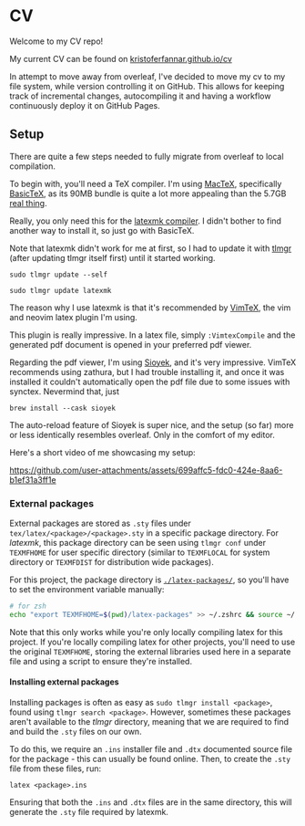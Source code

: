 # CV

Welcome to my CV repo!

My current CV can be found on [kristoferfannar.github.io/cv](https://kristoferfannar.github.io/cv)

In attempt to move away from overleaf, I've decided to move my cv to my file system, while version controlling it on GitHub.
This allows for keeping track of incremental changes, autocompiling it and having a workflow continuously deploy it on GitHub Pages.

## Setup

There are quite a few steps needed to fully migrate from overleaf to local compilation.

To begin with, you'll need a TeX compiler. I'm using [MacTeX](https://www.tug.org/mactex/), specifically [BasicTeX](https://www.tug.org/mactex/morepackages.html), as its 90MB bundle is quite a lot more appealing than the 5.7GB [real thing](https://www.tug.org/mactex/mactex-download.html).

Really, you only need this for the [latexmk compiler](https://ctan.org/pkg/latexmk/). I didn't bother to find another way to install it, so just go with BasicTeX.

Note that latexmk didn't work for me at first, so I had to update it with [tlmgr](https://tug.org/texlive/tlmgr.html) (after updating tlmgr itself first) until it started working.

```
sudo tlmgr update --self
```

```
sudo tlmgr update latexmk
```

The reason why I use latexmk is that it's recommended by [VimTeX](https://github.com/lervag/vimtex), the vim and neovim latex plugin I'm using.

This plugin is really impressive. In a latex file, simply `:VimtexCompile` and the generated pdf document is opened in your preferred pdf viewer.

Regarding the pdf viewer, I'm using [Sioyek](https://sioyek.info/), and it's very impressive.
VimTeX recommends using zathura, but I had trouble installing it, and once it was installed it couldn't automatically open the pdf file due to some issues with synctex.
Nevermind that, just

```
brew install --cask sioyek
```

The auto-reload feature of Sioyek is super nice, and the setup (so far) more or less identically resembles overleaf.
Only in the comfort of my editor.

Here's a short video of me showcasing my setup:

https://github.com/user-attachments/assets/699affc5-fdc0-424e-8aa6-b1ef31a3ff1e

### External packages

External packages are stored as `.sty` files under `tex/latex/<package>/<package>.sty` in a specific package directory.
For _latexmk_, this package directory can be seen using `tlmgr conf` under `TEXMFHOME` for user specific directory (similar to `TEXMFLOCAL` for system directory or `TEXMFDIST` for distribution wide packages).

For this project, the package directory is [`./latex-packages/`](./latex-packages/), so you'll have to set the environment variable manually:

```bash
# for zsh
echo "export TEXMFHOME=$(pwd)/latex-packages" >> ~/.zshrc && source ~/.zshrc
```

Note that this only works while you're only locally compiling latex for this project. If you're locally compiling latex for other projects, you'll need to use the original `TEXMFHOME`, storing the external libraries used here in a separate file and using a script to ensure they're installed.

#### Installing external packages

Installing packages is often as easy as `sudo tlmgr install <package>`, found using `tlmgr search <package>`. However, sometimes these packages aren't available to the _tlmgr_ directory, meaning that we are required to find and build the `.sty` files on our own.

To do this, we require an `.ins` installer file and `.dtx` documented source file for the package - this can usually be found online. Then, to create the `.sty` file from these files, run:

```
latex <package>.ins
```

Ensuring that both the `.ins` and `.dtx` files are in the same directory, this will generate the `.sty` file required by latexmk.
